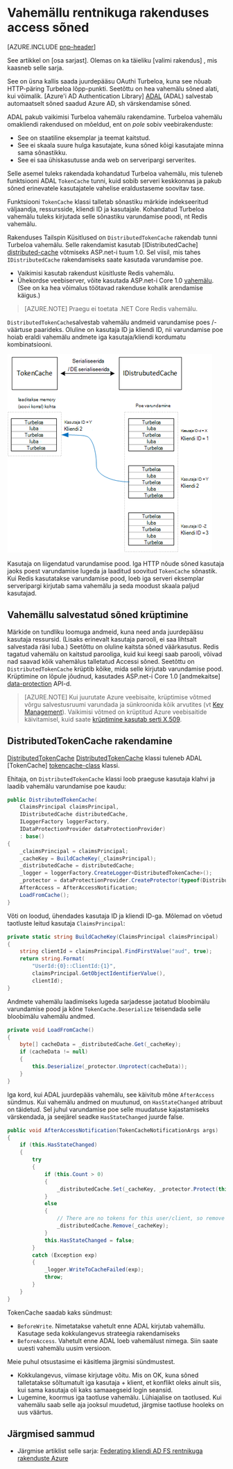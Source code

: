<properties
   pageTitle="Vahemällu acess sõned rentnikuga rakenduses | Microsoft Azure'i"
   description="Accessi märgid kasutatud kasutada mõnda taustväärtus Veebiteenuste vahemällu talletamine"
   services=""
   documentationCenter="na"
   authors="MikeWasson"
   manager="roshar"
   editor=""
   tags=""/>

<tags
   ms.service="guidance"
   ms.devlang="dotnet"
   ms.topic="article"
   ms.tgt_pltfrm="na"
   ms.workload="na"
   ms.date="02/16/2016"
   ms.author="mwasson"/>


# <a name="caching-access-tokens-in-a-multitenant-application"></a>Vahemällu rentnikuga rakenduses access sõned

[AZURE.INCLUDE [pnp-header](../../includes/guidance-pnp-header-include.md)]

See artikkel on [osa sarjast]. Olemas on ka täieliku [valimi rakendus] , mis kaasneb selle sarja.

See on üsna kallis saada juurdepääsu OAuthi Turbeloa, kuna see nõuab HTTP-päring Turbeloa lõpp-punkti. Seetõttu on hea vahemälu sõned alati, kui võimalik. [Azure'i AD Authentication Library] [ ADAL] (ADAL) salvestab automaatselt sõned saadud Azure AD, sh värskendamise sõned.

ADAL pakub vaikimisi Turbeloa vahemälu rakendamine. Turbeloa vahemälu omakliendi rakendused on mõeldud, ent on _pole_ sobiv veebirakenduste:

-   See on staatiline eksemplar ja teemat kaitstud.
-   See ei skaala suure hulga kasutajate, kuna sõned kõigi kasutajate minna sama sõnastikku.
-   See ei saa ühiskasutusse anda web on serveripargi serverites.

Selle asemel tuleks rakendada kohandatud Turbeloa vahemälu, mis tuleneb funktsiooni ADAL `TokenCache` tunni, kuid sobib serveri keskkonnas ja pakub sõned erinevatele kasutajatele vahelise eraldustaseme soovitav tase.

Funktsiooni `TokenCache` klassi talletab sõnastiku märkide indekseeritud väljaandja, ressursside, kliendi ID ja kasutajale. Kohandatud Turbeloa vahemälu tuleks kirjutada selle sõnastiku varundamise poodi, nt Redis vahemälu.

Rakenduses Tailspin Küsitlused on `DistributedTokenCache` rakendab tunni Turbeloa vahemälu. Selle rakendamist kasutab [IDistributedCache] [ distributed-cache] võtmiseks ASP.net-i tuum 1.0. Sel viisil, mis tahes `IDistributedCache` rakendamiseks saate kasutada varundamise poe.

-   Vaikimisi kasutab rakendust küsitluste Redis vahemälu.
-   Ühekordse veebiserver, võite kasutada ASP.net-i Core 1.0 [vahemälu][in-memory-cache]. (See on ka hea võimalus töötavad rakenduse kohalik arendamise käigus.)

> [AZURE.NOTE] Praegu ei toetata .NET Core Redis vahemälu.

`DistributedTokenCache`salvestab vahemälu andmeid varundamise poes /-väärtuse paarideks. Oluline on kasutaja ID ja kliendi ID, nii varundamise poe hoiab eraldi vahemälu andmete iga kasutaja/kliendi kordumatu kombinatsiooni.

![Turbeloa vahemälu](media/guidance-multitenant-identity/token-cache.png)

Kasutaja on liigendatud varundamise pood. Iga HTTP nõude sõned kasutaja jaoks poest varundamise lugeda ja laaditud soovitud `TokenCache` sõnastik. Kui Redis kasutatakse varundamise pood, loeb iga serveri eksemplar serveripargi kirjutab sama vahemälu ja seda moodust skaala paljud kasutajad.

## <a name="encrypting-cached-tokens"></a>Vahemällu salvestatud sõned krüptimine

Märkide on tundliku loomuga andmeid, kuna need anda juurdepääsu kasutaja ressursid. (Lisaks erinevalt kasutaja parooli, ei saa lihtsalt salvestada räsi luba.) Seetõttu on oluline kaitsta sõned väärkasutus. Redis tagatud vahemälu on kaitstud parooliga, kuid kui keegi saab parooli, võivad nad saavad kõik vahemälus talletatud Accessi sõned. Seetõttu on `DistributedTokenCache` krüptib kõike, mida selle kirjutab varundamise pood. Krüptimine on lõpule jõudnud, kasutades ASP.net-i Core 1.0 [andmekaitse] [ data-protection] API-d.

> [AZURE.NOTE] Kui juurutate Azure veebisaite, krüptimise võtmed võrgu salvestusruumi varundada ja sünkroonida kõik arvutites (vt [Key Management][key-management]). Vaikimisi võtmed on krüptitud Azure veebisaitide käivitamisel, kuid saate [krüptimine kasutab serti X.509][x509-cert-encryption].


## <a name="distributedtokencache-implementation"></a>DistributedTokenCache rakendamine

[DistributedTokenCache] [ DistributedTokenCache] klassi tuleneb ADAL [TokenCache] [ tokencache-class] klassi.

Ehitaja, on `DistributedTokenCache` klassi loob praeguse kasutaja klahvi ja laadib vahemälu varundamise poe kaudu:

```csharp
public DistributedTokenCache(
    ClaimsPrincipal claimsPrincipal,
    IDistributedCache distributedCache,
    ILoggerFactory loggerFactory,
    IDataProtectionProvider dataProtectionProvider)
    : base()
{
    _claimsPrincipal = claimsPrincipal;
    _cacheKey = BuildCacheKey(_claimsPrincipal);
    _distributedCache = distributedCache;
    _logger = loggerFactory.CreateLogger<DistributedTokenCache>();
    _protector = dataProtectionProvider.CreateProtector(typeof(DistributedTokenCache).FullName);
    AfterAccess = AfterAccessNotification;
    LoadFromCache();
}
```

Võti on loodud, ühendades kasutaja ID ja kliendi ID-ga. Mõlemad on võetud taotluste leitud kasutaja `ClaimsPrincipal`:

```csharp
private static string BuildCacheKey(ClaimsPrincipal claimsPrincipal)
{
    string clientId = claimsPrincipal.FindFirstValue("aud", true);
    return string.Format(
        "UserId:{0}::ClientId:{1}",
        claimsPrincipal.GetObjectIdentifierValue(),
        clientId);
}
```

Andmete vahemälu laadimiseks lugeda sarjadesse jaotatud bloobimälu varundamise pood ja kõne `TokenCache.Deserialize` teisendada selle bloobimälu vahemälu andmed.

```csharp
private void LoadFromCache()
{
    byte[] cacheData = _distributedCache.Get(_cacheKey);
    if (cacheData != null)
    {
        this.Deserialize(_protector.Unprotect(cacheData));
    }
}
```

Iga kord, kui ADAL juurdepääs vahemälu, see käivitub mõne `AfterAccess` sündmus. Kui vahemälu andmed on muutunud, on `HasStateChanged` atribuut on täidetud. Sel juhul varundamise poe selle muudatuse kajastamiseks värskendada, ja seejärel seadke `HasStateChanged` juurde false.

```csharp
public void AfterAccessNotification(TokenCacheNotificationArgs args)
{
    if (this.HasStateChanged)
    {
        try
        {
            if (this.Count > 0)
            {
                _distributedCache.Set(_cacheKey, _protector.Protect(this.Serialize()));
            }
            else
            {
                // There are no tokens for this user/client, so remove the item from the cache.
                _distributedCache.Remove(_cacheKey);
            }
            this.HasStateChanged = false;
        }
        catch (Exception exp)
        {
            _logger.WriteToCacheFailed(exp);
            throw;
        }
    }
}
```

TokenCache saadab kaks sündmust:

- `BeforeWrite`. Nimetatakse vahetult enne ADAL kirjutab vahemällu. Kasutage seda kokkulangevus strateegia rakendamiseks
- `BeforeAccess`. Vahetult enne ADAL loeb vahemälust nimega. Siin saate uuesti vahemälu uusim versioon.

Meie puhul otsustasime ei käsitlema järgmisi sündmustest.

- Kokkulangevus, viimase kirjutage võitu. Mis on OK, kuna sõned talletatakse sõltumatult iga kasutaja + klient, et konflikt oleks ainult siis, kui sama kasutaja oli kaks samaaegseid login seansid.
- Lugemine, koormus iga taotluse vahemälu. Lühiajalise on taotlused. Kui vahemälu saab selle aja jooksul muudetud, järgmise taotluse hooleks on uus väärtus.

## <a name="next-steps"></a>Järgmised sammud

- Järgmise artiklist selle sarja: [Federating kliendi AD FS rentnikuga rakenduste Azure][adfs]

<!-- links -->
[ADAL]: https://msdn.microsoft.com/library/azure/jj573266.aspx
[adfs]: guidance-multitenant-identity-adfs.md
[data-protection]: https://docs.asp.net/en/latest/security/data-protection/index.html
[distributed-cache]: https://docs.asp.net/en/latest/fundamentals/distributed-cache.html
[DistributedTokenCache]: https://github.com/Azure-Samples/guidance-identity-management-for-multitenant-apps/blob/master/src/Tailspin.Surveys.TokenStorage/DistributedTokenCache.cs
[key-management]: https://docs.asp.net/en/latest/security/data-protection/configuration/default-settings.html
[in-memory-cache]: https://docs.asp.net/en/latest/fundamentals/caching.html
[tokencache-class]: https://msdn.microsoft.com/library/azure/microsoft.identitymodel.clients.activedirectory.tokencache.aspx
[x509-cert-encryption]: https://docs.asp.net/en/latest/security/data-protection/implementation/key-encryption-at-rest.html#x-509-certificate
[Sarja mittekuuluva]: guidance-multitenant-identity.md
[proovi taotluse]: https://github.com/Azure-Samples/guidance-identity-management-for-multitenant-apps
